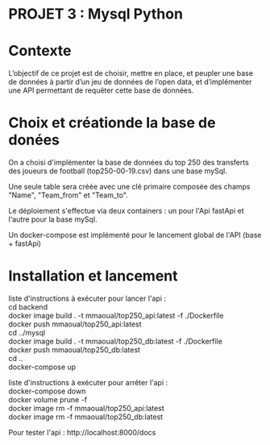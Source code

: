 # PROJET 3 : Mysql Python  
  
# Contexte  
  
L’objectif de ce projet est de choisir, mettre en place, et peupler une base de données à partir d’un jeu de données de l’open data, et d’implémenter une API permettant de requêter cette base de données.

# Choix et créationde la base de donées  

On a choisi d'implémenter la base de données du top 250 des transferts des joueurs de football (top250-00-19.csv) dans une base mySql.  

Une seule table sera créée avec une clé primaire composée des champs "Name", "Team_from" et "Team_to".  

Le déploiement s'effectue via deux containers : un pour l'Api fastApi et l'autre pour la base mySql.  

Un docker-compose est implémenté pour le lancement global de l'API (base + fastApi)  
  
# Installation et lancement  
  
liste d'instructions à exécuter pour lancer l'api :  
cd backend  
docker image build . -t mmaoual/top250_api:latest -f ./Dockerfile  
docker push mmaoual/top250_api:latest  
cd ../mysql  
docker image build . -t mmaoual/top250_db:latest -f ./Dockerfile  
docker push mmaoual/top250_db:latest  
cd ..  
docker-compose up  
  
liste d'instructions à exécuter pour arrêter l'api :  
docker-compose down  
docker volume prune -f  
docker image rm -f mmaoual/top250_api:latest  
docker image rm -f mmaoual/top250_db:latest  
  
Pour tester l'api : http://localhost:8000/docs  